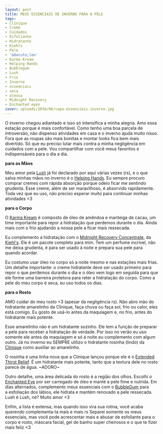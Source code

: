 ```yaml
---
layout: post
title: MEUS ESSENCIAIS DE INVERNO PARA A PELE
tags:
- Clinique
- Creme
- Cuidados
- Esfoliante
- Hidratante
- Kiehls
- Pele
- '&Oacute;leo'
- Karma Kream
- Helping Hands
- Bubblegum
- Lush
- Frio
- Inverno
- essemciais
- seca
- oleosa
- Midnight Recovery
- Enchanted eyes
cover: uploads/2016/06/capa-essenciais-inverno.jpg
---
```


O inverno chegou adiantado e isso s&oacute; intensifica a minha alegria. Amo essa esta&ccedil;&atilde;o porque &eacute; mais confort&aacute;vel. Como tenho uma boa parcela de introvers&atilde;o, n&atilde;o dispenso atividades em casa e o inverno ajuda muito nisso. Fora que as roupas s&atilde;o mais bonitas e montar looks fica bem mais divertido. S&oacute; que eu preciso lutar mais contra a minha neglig&ecirc;ncia em cuidados com a pele. Vou&nbsp;compartilhar com voc&ecirc; meus favoritos e indispens&aacute;veis para o dia a dia.

**para as M&atilde;os**

Meu amor pela <a href="https://www.lush.com.br">Lush</a> j&aacute; foi declarado por aqui v&aacute;rias vezes (rs), e o que salva minhas m&atilde;os no inverno &eacute; o <a href="https://www.lush.com.br/produtos/helping-hands">Helping Hands</a>. Eu sempre procuro comprar cremes com r&aacute;pida absor&ccedil;&atilde;o porque odeio ficar me sentindo grudenta. Esse creme, al&eacute;m de ser maravilhoso, &eacute; absorvido rapidamente. Toda vez que eu uso, n&atilde;o preciso esperar muito para continuar minhas atividades <3

**para o Corpo**

O <a href="https://www.lush.com.br/produtos/karma-kream">Karma Kream</a> &eacute; composto de &oacute;leo de am&ecirc;ndoa e manteiga de cacau, um time importante para repor a hidrata&ccedil;&atilde;o que perdemos durante o dia. Ainda mais com o frio ajudando a nossa pele a ficar mais ressecada.

Eu complemento a hidrata&ccedil;&atilde;o com o&nbsp;<a href="http://www.kiehls.com.br/cuidados-com-o-rosto/por-necessidade/anti-idade/midnight-recovery-concentrate">Midnight Recovery Concentrate</a>, da <a href="http://www.kiehls.com.br/">Kiehl's</a>. Ele &eacute; um pacote completo para mim. Tem um perfume incr&iacute;vel, n&atilde;o me deixa grudenta, &eacute; para ser usado &agrave; noite e prepara sua pele para quando acordar.

Eu costumo usar &oacute;leo no corpo s&oacute; a noite mesmo e nas esta&ccedil;&otilde;es mais frias. Um detalhe importante: o creme hidratante deve ser usado primeiro para repor o que perdemos durante o dia e o &oacute;leo vem logo em seguida para que ele forme uma barreira protetora para&nbsp;reter a hidrata&ccedil;&atilde;o do corpo. Como a pele do meu corpo &eacute; seca, eu uso todos os dias.

**para o Rosto**

AMO cuidar do meu rosto <3 (apesar da neglig&ecirc;ncia rs). N&atilde;o abro m&atilde;o do hidratante amarelinho da&nbsp;Clinique, fa&ccedil;a chuva ou fa&ccedil;a sol, frio ou calor, eles est&aacute; comigo. Eu gosto de us&aacute;-lo antes da maquiagem e, no frio, antes do hidratante mais potente.

Esse amarelinho n&atilde;o &eacute; um hidratante sozinho. Ele&nbsp;tem a fun&ccedil;&atilde;o de&nbsp;preparar a pele para receber a hidrata&ccedil;&atilde;o de verdade. Por isso no ver&atilde;o eu uso somente ele antes da maquiagem e s&oacute; &aacute; noite eu complemento com algum outro. J&aacute; no inverno eu&nbsp;SEMPRE&nbsp;utilizo o hidratante rosinha (lindo) da <a href="http://www.clinique.com.br/">Clinique</a> como auxiliar ao amarelinho.

O rosinha &eacute; uma linha nova que a Clinique lan&ccedil;ou porque ele &eacute; o&nbsp;<a href="http://www.clinique.com.br/product/1687/5089/Skin-Care/Hidratantes/Moisture-Surge-Extended-Thirst-Relief">Extended Thirst Relief</a>.&nbsp;&Eacute; um hidratante mais potente, tanto que a textura dele no rosto parece de &aacute;gua. ~ADORO~

Outro detalhe, uma &aacute;rea delicada do rosto &eacute; a regi&atilde;o dos olhos. Escolhi o <a href="https://www.lush.com.br/produtos/enchanted-eye-cream">Enchanted Eye</a>&nbsp;por&nbsp;ser carregado de &oacute;leo e&nbsp;mant&eacute; a pele fime e nutrida. Em dias alternados, complemento meus essenciais com o&nbsp;<a href="https://www.lush.com.br/produtos/bubblegum">BubbleGum</a>&nbsp;para a&nbsp;esfolia&ccedil;&atilde;o dos l&aacute;bios, ele hidrata e mant&eacute;m renovado a pele ressecada. Lush &eacute; Lush, n&eacute;? Muito amor <3

Enfim, a lista &eacute; extensa, mas quando isso vira sua rotina, voc&ecirc; acaba querendo complementa-la mais e mais rs Separei somente&nbsp;os meus essenciais, mas voc&ecirc; pode acrescentar mais e&nbsp;abusar de esfoliante para o corpo e rosto, m&aacute;scara facial, gel de banho super cheirosos e o que te fizer mais feliz <3
